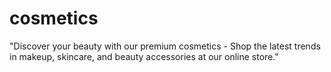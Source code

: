 # cosmetics
"Discover your beauty with our premium cosmetics - Shop the latest trends in makeup, skincare, and beauty accessories at our online store."
